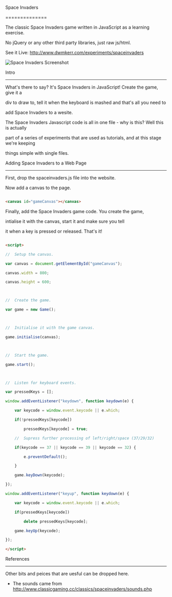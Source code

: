 Space Invaders
==============

The classic Space Invaders game written in JavaScript as a learning exercise.
No jQuery or any other third party libraries, just raw js/html.

See it Live: http://www.dwmkerr.com/experiments/spaceinvaders

![Space Invaders Screenshot](http://www.dwmkerr.com/experiments/spaceinvaders/screenshot.jpg "Space Invaders Screenshot")

Intro
-----

What's there to say? It's Space Invaders in JavaScript! Create the game, give it a
div to draw to, tell it when the keyboard is mashed and that's all you need to
add Space Invaders to a wesite.

The Space Invaders Javascript code is all in one file - why is this? Well this is actually
part of a series of experiments that are used as tutorials, and at this stage we're keeping
things simple with single files.

Adding Space Invaders to a Web Page
-----------------------------------

First, drop the spaceinvaders.js file into the website.

Now add a canvas to the page.

````HTML
<canvas id="gameCanvas"></canvas>
````

Finally, add the Space Invaders game code. You create the game,
intialise it with the canvas, start it and make sure you tell
it when a key is pressed or released. That's it!

````HTML
<script>
//	Setup the canvas.
var canvas = document.getElementById("gameCanvas");
canvas.width = 800;
canvas.height = 600;

//	Create the game.
var game = new Game();

//	Initialise it with the game canvas.
game.initialise(canvas);

//	Start the game.
game.start();

//	Listen for keyboard events.
var pressedKeys = [];
window.addEventListener("keydown", function keydown(e) {
	var keycode = window.event.keycode || e.which;
    if(!pressedKeys[keycode])
    	pressedKeys[keycode] = true;
    //	Supress further processing of left/right/space (37/29/32)
    if(keycode == 37 || keycode == 39 || keycode == 32) {
    	e.preventDefault();
    }
    game.keyDown(keycode);
});
window.addEventListener("keyup", function keydown(e) {
	var keycode = window.event.keycode || e.which;
    if(pressedKeys[keycode])
    	delete pressedKeys[keycode];
    game.keyUp(keycode);
});
</script>
````

References
----------

Other bits and peices that are uesful can be dropped here.

 * The sounds came from http://www.classicgaming.cc/classics/spaceinvaders/sounds.php
